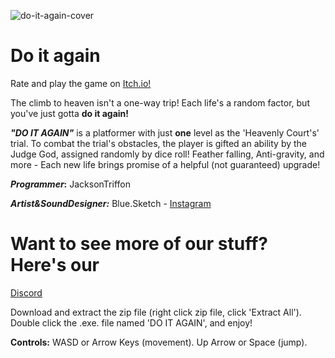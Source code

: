 ![do-it-again-cover](https://img.itch.zone/aW1nLzk0ODU4MzEucG5n/347x500/Fhy6I%2B.png)

# Do it again

Rate and play the game on [Itch.io!](https://bluesketch.itch.io/do-it-again)

The climb to heaven isn't a one-way trip! Each life's a random factor, but you've just gotta **do it again!**

***"DO IT AGAIN"*** is a platformer with just **one** level as the 'Heavenly Court's' trial. To combat the trial's obstacles, the player is gifted an ability by the Judge God, assigned randomly by dice roll! Feather falling, Anti-gravity, and more - Each new life brings promise of a helpful (not guaranteed) upgrade!

***Programmer*:** JacksonTriffon

***Artist&SoundDesigner:*** Blue.Sketch - [Instagram](https://www.instagram.com/blueprint.sketch/)

# Want to see more of our stuff? Here's our

[Discord](https://discord.gg/Ea3pfJdc)

Download and extract the zip file (right click zip file, click 'Extract All'). Double click the .exe. file named 'DO IT AGAIN', and enjoy!

**Controls:** WASD or Arrow Keys (movement). Up Arrow or Space (jump).
